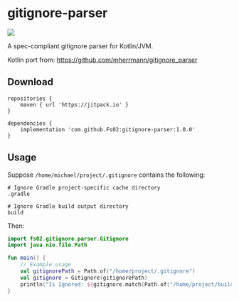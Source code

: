 # gitignore-parser

[![](https://jitpack.io/v/Fs02/gitignore-parser.svg)](https://jitpack.io/#Fs02/gitignore-parser)

A spec-compliant gitignore parser for Kotlin/JVM.

Kotlin port from: https://github.com/mherrmann/gitignore_parser

## Download

```
repositories {
    maven { url 'https://jitpack.io' }
}

dependencies {
    implementation 'com.github.Fs02:gitignore-parser:1.0.0'
}
```

## Usage

Suppose `/home/michael/project/.gitignore` contains the following:

```
# Ignore Gradle project-specific cache directory
.gradle

# Ignore Gradle build output directory
build
```

Then:

```kotlin
import fs02.gitignore.parser.Gitignore
import java.nio.file.Path

fun main() {
    // Example usage
    val gitignorePath = Path.of("/home/project/.gitignore")
    val gitignore = Gitignore(gitignorePath)
    println("Is Ignored: ${gitignore.match(Path.of("/home/project/build"))}")
}
```
